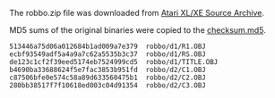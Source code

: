 The robbo.zip file was downloaded from [Atari XL/XE Source Archive](http://sources.pigwa.net/).

MD5 sums of the original binaries were copied to the [checksum.md5](../checksum.md5).
```
513446a75d06a012684b1ad009a7e379  robbo/d1/R1.OBJ
ecbf93549adf5a4a9a7c62a5535b3c37  robbo/d1/RS.OBJ
de123c1cf2f39eed5174eb7524999cd5  robbo/d1/TITLE.OBJ
b4690ba33688624f5e7fac3853b951fd  robbo/d2/C1.OBJ
c87506bfe0e574c58a89d633560475b1  robbo/d2/C2.OBJ
280bb38517f7f10618ed003c04d91354  robbo/d2/C3.OBJ
```
